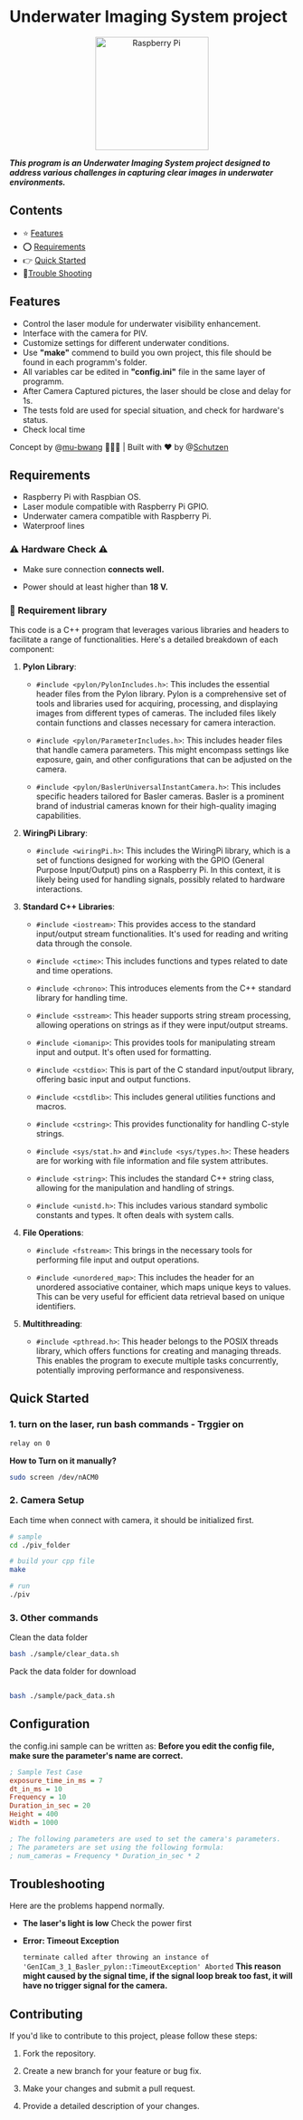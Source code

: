 # Underwater Imaging System project

<p align="center">
  <img src="assets/Raspberry.jpg" alt="Raspberry Pi" width='200'/>
</p>

***This program is an Underwater Imaging System project designed to address various challenges in capturing clear images in underwater environments.***


## Contents
* ⭐ [Features](#features)
* ⭕ [Requirements](#requirements)
* 👉 [Quick Started](#quick-started)
* 🤬[Trouble Shooting](#troubleshooting)


## Features
* Control the laser module for underwater visibility enhancement.
* Interface with the camera for PIV.
* Customize settings for different underwater conditions.
* Use **"make"** commend to build you own project, this file should be found in each programm's folder.
* All variables car be edited in **"config.ini"** file in the same layer of programm.
* After Camera Captured pictures, the laser should be close and delay for 1s.
* The tests fold are used for special situation, and check for hardware's status.
* Check local time

Concept by @[mu-bwang](https://github.com/mu-bwang) 👩🏻‍🔬 | Built with ❤️ by @[Schutzen](https://github.com/Schuetzen)

## Requirements
* Raspberry Pi with Raspbian OS.
* Laser module compatible with Raspberry Pi GPIO.
* Underwater camera compatible with Raspberry Pi.
* Waterproof lines

### ⚠️ Hardware Check ⚠️
* Make sure connection **connects well.**

* Power should at least higher than **18 V.**
 
### 🔗 Requirement library

This code is a C++ program that leverages various libraries and headers to facilitate a range of functionalities. Here's a detailed breakdown of each component:

1. **Pylon Library**:
    
    * `#include <pylon/PylonIncludes.h>`: This includes the essential header files from the Pylon library. Pylon is a comprehensive set of tools and libraries used for acquiring, processing, and displaying images from different types of cameras. The included files likely contain functions and classes necessary for camera interaction.
        
    * `#include <pylon/ParameterIncludes.h>`: This includes header files that handle camera parameters. This might encompass settings like exposure, gain, and other configurations that can be adjusted on the camera.
        
    * `#include <pylon/BaslerUniversalInstantCamera.h>`: This includes specific headers tailored for Basler cameras. Basler is a prominent brand of industrial cameras known for their high-quality imaging capabilities.
        
2. **WiringPi Library**:
    
    * `#include <wiringPi.h>`: This includes the WiringPi library, which is a set of functions designed for working with the GPIO (General Purpose Input/Output) pins on a Raspberry Pi. In this context, it is likely being used for handling signals, possibly related to hardware interactions.
3. **Standard C++ Libraries**:
    
    * `#include <iostream>`: This provides access to the standard input/output stream functionalities. It's used for reading and writing data through the console.
        
    * `#include <ctime>`: This includes functions and types related to date and time operations.
        
    * `#include <chrono>`: This introduces elements from the C++ standard library for handling time.
        
    * `#include <sstream>`: This header supports string stream processing, allowing operations on strings as if they were input/output streams.
        
    * `#include <iomanip>`: This provides tools for manipulating stream input and output. It's often used for formatting.
        
    * `#include <cstdio>`: This is part of the C standard input/output library, offering basic input and output functions.
        
    * `#include <cstdlib>`: This includes general utilities functions and macros.
        
    * `#include <cstring>`: This provides functionality for handling C-style strings.
        
    * `#include <sys/stat.h>` and `#include <sys/types.h>`: These headers are for working with file information and file system attributes.
        
    * `#include <string>`: This includes the standard C++ string class, allowing for the manipulation and handling of strings.
        
    * `#include <unistd.h>`: This includes various standard symbolic constants and types. It often deals with system calls.
        
4. **File Operations**:
    
    * `#include <fstream>`: This brings in the necessary tools for performing file input and output operations.
        
    * `#include <unordered_map>`: This includes the header for an unordered associative container, which maps unique keys to values. This can be very useful for efficient data retrieval based on unique identifiers.
        
5. **Multithreading**:
    
    * `#include <pthread.h>`: This header belongs to the POSIX threads library, which offers functions for creating and managing threads. This enables the program to execute multiple tasks concurrently, potentially improving performance and responsiveness.


## Quick Started

### 1. turn on the laser, run bash commands - Trggier on

```bash
relay on 0

```
 **How to Turn on it manually?**

```bash
sudo screen /dev/nACM0
```

### 2. Camera Setup 
Each time when connect with camera, it should be initialized first.

```bash
# sample
cd ./piv_folder

# build your cpp file
make

# run 
./piv

```

### 3. Other commands

Clean the data folder
```bash
bash ./sample/clear_data.sh

```

Pack the data folder for download
```bash

bash ./sample/pack_data.sh

```


## Configuration

the config.ini sample can be written as:
**Before you edit the config file, make sure the parameter's name are correct.**

```ini
; Sample Test Case
exposure_time_in_ms = 7
dt_in_ms = 10
Frequency = 10
Duration_in_sec = 20
Height = 400
Width = 1000

; The following parameters are used to set the camera's parameters.
; The parameters are set using the following formula:
; num_cameras = Frequency * Duration_in_sec * 2

```

## Troubleshooting

Here are the problems happend normally.

*  **The laser's light is low**
    Check the power first



* **Error: Timeout Exception**

    `terminate called after throwing an instance of 'GenICam_3_1_Basler_pylon::TimeoutException'
Aborted` 
    **This reason might caused by the signal time, if the signal loop break too fast, it will have no trigger signal for the camera.**


## Contributing

If you'd like to contribute to this project, please follow these steps:

1. Fork the repository.

2. Create a new branch for your feature or bug fix.

3. Make your changes and submit a pull request.

4. Provide a detailed description of your changes.

